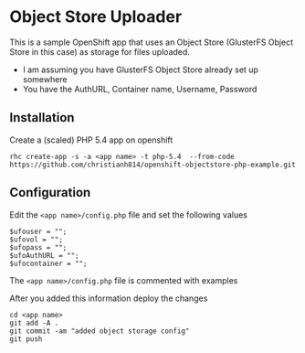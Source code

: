 # Object Store Uploader

This is a sample OpenShift app that uses an Object Store (GlusterFS Object Store in this case) as storage for files uploaded.

*  I am assuming you have GlusterFS Object Store already set up somewhere
*  You have the AuthURL, Container name, Username, Password

## Installation

Create a (scaled) PHP 5.4 app on openshift
```
rhc create-app -s -a <app name> -t php-5.4  --from-code https://github.com/christianh814/openshift-objectstore-php-example.git
```

## Configuration

Edit the `<app name>/config.php` file and set the following values

```
$ufouser = ""; 
$ufovol = ""; 
$ufopass = ""; 
$ufoAuthURL = ""; 
$ufocontainer = "";
```

The `<app name>/config.php` file is commented with examples

After you added this information deploy the changes

```
cd <app name>
git add -A .
git commit -am "added object storage config"
git push
```
